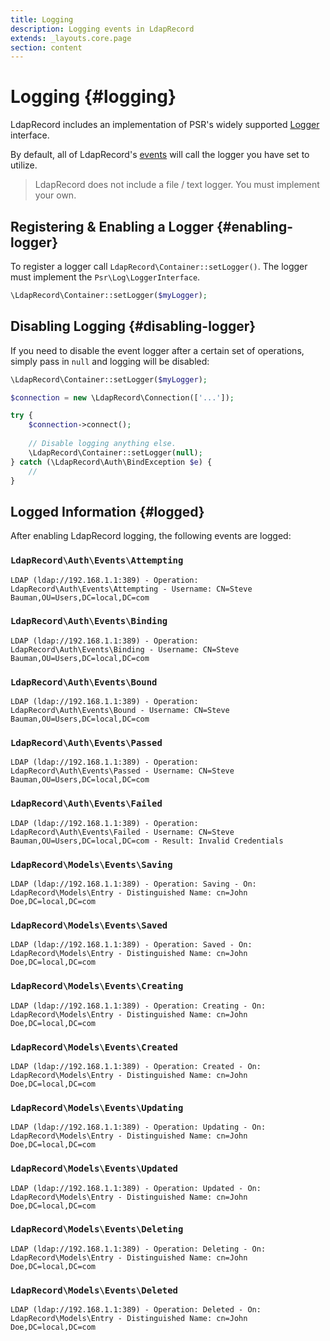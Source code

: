 ```yaml
---
title: Logging
description: Logging events in LdapRecord
extends: _layouts.core.page
section: content
---
```


# Logging {#logging}

LdapRecord includes an implementation of PSR's widely supported [Logger](https://github.com/php-fig/log) interface.

By default, all of LdapRecord's [events](/docs/core/v1/events) will call the logger you have set to utilize.

> LdapRecord does not include a file / text logger. You must implement your own.

## Registering & Enabling a Logger {#enabling-logger}

To register a logger call `LdapRecord\Container::setLogger()`. The logger must implement the `Psr\Log\LoggerInterface`.

```php
\LdapRecord\Container::setLogger($myLogger);
```

## Disabling Logging {#disabling-logger}

If you need to disable the event logger after a certain set of operations, simply pass in `null` and logging will be disabled:

```php
\LdapRecord\Container::setLogger($myLogger);

$connection = new \LdapRecord\Connection(['...']);

try {
    $connection->connect();
    
    // Disable logging anything else.
    \LdapRecord\Container::setLogger(null);
} catch (\LdapRecord\Auth\BindException $e) {
    //
}
```

## Logged Information {#logged}

After enabling LdapRecord logging, the following events are logged:

### `LdapRecord\Auth\Events\Attempting`

```text
LDAP (ldap://192.168.1.1:389) - Operation: LdapRecord\Auth\Events\Attempting - Username: CN=Steve Bauman,OU=Users,DC=local,DC=com
```

### `LdapRecord\Auth\Events\Binding`

```text
LDAP (ldap://192.168.1.1:389) - Operation: LdapRecord\Auth\Events\Binding - Username: CN=Steve Bauman,OU=Users,DC=local,DC=com
```

### `LdapRecord\Auth\Events\Bound`

```text
LDAP (ldap://192.168.1.1:389) - Operation: LdapRecord\Auth\Events\Bound - Username: CN=Steve Bauman,OU=Users,DC=local,DC=com
```

### `LdapRecord\Auth\Events\Passed`

```text
LDAP (ldap://192.168.1.1:389) - Operation: LdapRecord\Auth\Events\Passed - Username: CN=Steve Bauman,OU=Users,DC=local,DC=com
```

### `LdapRecord\Auth\Events\Failed`

```text
LDAP (ldap://192.168.1.1:389) - Operation: LdapRecord\Auth\Events\Failed - Username: CN=Steve Bauman,OU=Users,DC=local,DC=com - Result: Invalid Credentials
```

### `LdapRecord\Models\Events\Saving`

```text
LDAP (ldap://192.168.1.1:389) - Operation: Saving - On: LdapRecord\Models\Entry - Distinguished Name: cn=John Doe,DC=local,DC=com
```

### `LdapRecord\Models\Events\Saved`

```text
LDAP (ldap://192.168.1.1:389) - Operation: Saved - On: LdapRecord\Models\Entry - Distinguished Name: cn=John Doe,DC=local,DC=com
```

### `LdapRecord\Models\Events\Creating`

```text
LDAP (ldap://192.168.1.1:389) - Operation: Creating - On: LdapRecord\Models\Entry - Distinguished Name: cn=John Doe,DC=local,DC=com
```

### `LdapRecord\Models\Events\Created`

```text
LDAP (ldap://192.168.1.1:389) - Operation: Created - On: LdapRecord\Models\Entry - Distinguished Name: cn=John Doe,DC=local,DC=com
```

### `LdapRecord\Models\Events\Updating`

```text
LDAP (ldap://192.168.1.1:389) - Operation: Updating - On: LdapRecord\Models\Entry - Distinguished Name: cn=John Doe,DC=local,DC=com
```

### `LdapRecord\Models\Events\Updated`

```text
LDAP (ldap://192.168.1.1:389) - Operation: Updated - On: LdapRecord\Models\Entry - Distinguished Name: cn=John Doe,DC=local,DC=com
```

### `LdapRecord\Models\Events\Deleting`

```text
LDAP (ldap://192.168.1.1:389) - Operation: Deleting - On: LdapRecord\Models\Entry - Distinguished Name: cn=John Doe,DC=local,DC=com
```

### `LdapRecord\Models\Events\Deleted`

```text
LDAP (ldap://192.168.1.1:389) - Operation: Deleted - On: LdapRecord\Models\Entry - Distinguished Name: cn=John Doe,DC=local,DC=com
```

